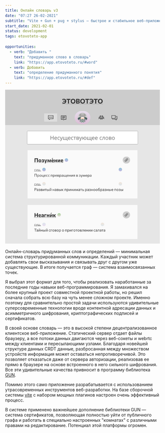 ```yaml
---
title: Онлайн словарь v3
date: "07:27 26-02-2021"
subtitle: "Vite + Gun + pug + stylus — быстрое и стабильное веб-приложение для игры"
start_date: 2021-02-01
status: development
tags: etovoteto-app

opportunities:
  - verb: "Добавить "
    text: "придуманное слово в словарь"
    link: "https://app.etovoteto.ru/#word"
  - verb: Добавить
    text: "определение придуманного понятия"
    link: "https://app.etovoteto.ru/#def"
---
```


![](./eto.png)

Онлайн-словарь придуманных слов и определений — минимальная система структурированной коммуникации. Каждый участник может добавлять свои высказывания и связывать друг с другом уже существующие. В итоге получается граф — система взаимосвязанных точек.

Я выбрал этот формат для того, чтобы реализовать наработанные за последние годы навыки веб-программирования. Я замахивался на более крупный проект совместной проектной работы, но решил сначала собрать всю базу на чуть менее сложном проекте. Именно поэтому для сравнительно простой задачи используются удивительные суперсовременные технологии вроде контентной адресации данных и асимметричного шифрования, криптографических подписей и сертификатов.

В своей основе словарь — это в высокой степени децентрализованное клиентское веб-приложение. Статический сервер отдает файлы браузеру, а все потоки данных двигаются через веб-сокеты и webrtc между клиентами и пересылающими узлами. Благодаря новейшей структуре данных CRDT данные, разбросанная между множеством устройств информация может оставаться непротиворечивой. Это позволяет отказаться даже от сервера авторизации, реализовав ее прямо в браузере на основе встроенного в него сильного шифрования. Все эти удивительные качества привносит в программу библиотека [GUN](https://gun.eco).

Помимо этого само приложение разрабатывается с использованием утрасовременных инструментов веб-разработки. На базе сборочной системы [vite](https://vitejs.dev) с набором мощных плагинов настроен очень эффективный процесс.

В системе применено важнейшее дополнение библиотеки GUN — система сертификатов, позволяющая полностью уйти от публичного графа и работать в специально настроенных "комнатах" с различными правами на редактирование. Потенциал этой платформы огромен.
